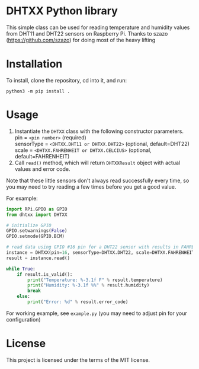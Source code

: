 # DHTXX Python library

This simple class can be used for reading temperature and humidity values from DHT11 and DHT22 sensors on Raspberry Pi.
Thanks to szazo (https://github.com/szazo) for doing most of the heavy lifting

# Installation

To install, clone the repository, cd into it, and run:

```
python3 -m pip install .
```

# Usage

1. Instantiate the `DHTXX` class with the following constructor parameters.  
    pin = `<pin number>` (required)  
    sensorType = `<DHTXX.DHT11 or DHTXX.DHT22>` (optional, default=DHT22)  
    scale = `<DHTXX.FAHRENHEIT or DHTXX.CELCIUS>` (optional, default=FAHRENHEIT)  
2. Call `read()` method, which will return `DHTXXResult` object with actual values and error code.

Note that these little sensors don't always read successfully every time, so you may need to try reading a few times before you get a good value.

For example:

```python
import RPi.GPIO as GPIO
from dhtxx import DHTXX

# initialize GPIO
GPIO.setwarnings(False)
GPIO.setmode(GPIO.BCM)

# read data using GPIO #16 pin for a DHT22 sensor with results in FAHRENHEIT
instance = DHTXX(pin=16, sensorType=DHTXX.DHT22, scale=DHTXX.FAHRENHEIT)
result = instance.read()

while True:
    if result.is_valid():
        print("Temperature: %-3.1f F" % result.temperature)
        print("Humidity: %-3.1f %%" % result.humidity)
        break
    else:
        print("Error: %d" % result.error_code)
```

For working example, see `example.py` (you may need to adjust pin for your configuration)


# License

This project is licensed under the terms of the MIT license.
